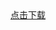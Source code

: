 <!DOCTYPE html>
<html>
	<head>
		<meta charset="UTF-8">
		<title></title>
	</head>
	<body>
		<!--<img src="huodong3.png">
		<img src="share.png">-->
		<a href="javascript:;" class="down_btn_a">点击下载</a>
		<img id="avatar" src=""/>
		<div style="visibility: hidden;" id="qrcodeNode"></div>
	</body>
	<script src="qrcode.js"></script>
	<script type="text/javascript" src="concatV/jquery-2.1.0.js" ></script>
	<script>
		let imgArr = ['http://www.baidu.com','httP://www.taobao.com','httP://www.bcuae.info.com','http://www.baidu.com','http://www.baidu.com','http://www.baidu.com','http://www.baidu.com','http://www.baidu.com','http://www.baidu.com'];
		let a = Math.floor(Math.random()*10)
		drawAndShareImage();
		document.getElementById("qrcodeNode").innerHTML = "";
        let qrcode = new QRCode("qrcodeNode", {
          text: imgArr[a],
          width: 249,
          height: 249
        });
		function drawAndShareImage(){
		    var canvas = document.createElement("canvas");
		    canvas.width = 700;
		    canvas.height = 700;
		    var context = canvas.getContext("2d");
		
		    context.rect(0 , 0 , canvas.width , canvas.height);
		    context.fillStyle = "#fff";
		    context.fill();
		
		    var myImage = new Image();
		    myImage.src = "huodong3.png";    //背景图片  你自己本地的图片或者在线图片
		    myImage.crossOrigin = 'Anonymous';
		
		    myImage.onload = function(){
		        context.drawImage(myImage , 0 , 0 , 700 , 700);
		
		        context.font = "60px Courier New";
//		        context.fillText("我是文字",350,450);
		        src = document.getElementsByTagName("img")[1].src;
		        var myImage2 = new Image();
		        myImage2.src = src;   //你自己本地的图片或者在线图片
		        myImage2.crossOrigin = 'Anonymous';
		        
		        myImage2.onload = function(){
		            context.drawImage(myImage2 , 175 , 175 , 225 , 225);
		            var base64 = canvas.toDataURL("image/png");  //"image/png" 这里注意一下
		            var img = document.getElementById('avatar');
		
		            // document.getElementById('avatar').src = base64;
		            img.setAttribute('src' , base64);
		            
		            
		            //接下来进行事件绑定
					var aBtn = $(".down_btn_a");
					if (browserIsIe()) {
					    //是ie等,绑定事件
					    aBtn.on("click", function() {
					        var imgSrc = $(this).siblings("img").attr("src");
					        //调用创建iframe的函数
					        createIframe(imgSrc);
					    });
					} else {
					    aBtn.each(function(i,v){
					    //支持download,添加属性.
					    
					    var imgSrc = base64;
					    console.log(imgSrc)
					    $(v).attr("download",imgSrc);
					    $(v).attr("href",imgSrc);
					    })
					}
		        }
		    }
		}
		
		
		//判断是否为Trident内核浏览器(IE等)函数
		function browserIsIe() {
		    if (!!window.ActiveXObject || "ActiveXObject" in window){
		        return true;
		    }
		    else{
		        return false;
		    }
		}
		//创建iframe并赋值的函数,传入参数为图片的src属性值.
		function createIframe(imgSrc) {
		    //如果隐藏的iframe不存在则创建
		    if ($("#IframeReportImg").length === 0){
		        $('<iframe style="display:none;" id="IframeReportImg" name="IframeReportImg" onload="downloadImg();" width="0" height="0" src="about:blank"></iframe>').appendTo("body");
		    }
		    //iframe的src属性如不指向图片地址,则手动修改,加载图片
		    if ($('#IframeReportImg').attr("src") != imgSrc) {
		        $('#IframeReportImg').attr("src",imgSrc);
		    } else {
		        //如指向图片地址,直接调用下载方法
		        downloadImg();
		    }
		}
		//下载图片的函数
		function downloadImg() {
		    //iframe的src属性不为空,调用execCommand(),保存图片
		    if ($('#IframeReportImg').src != "about:blank") {
		        window.frames["IframeReportImg"].document.execCommand("SaveAs");
		    }
		}
		
	</script>
</html>
